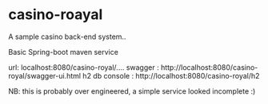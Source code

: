 # casino-roayal
A sample casino back-end system.. 

Basic Spring-boot maven service


url:  localhost:8080/casino-royal/....
swagger : http://localhost:8080/casino-royal/swagger-ui.html
h2 db console : http://localhost:8080/casino-royal/h2

NB: this is probably over engineered, a simple service looked incomplete :) 
